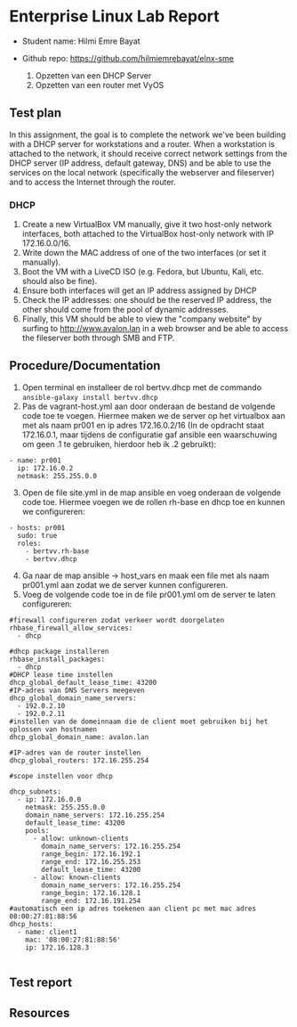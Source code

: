 # Enterprise Linux Lab Report

- Student name: Hilmi Emre Bayat
- Github repo: https://github.com/hilmiemrebayat/elnx-sme

  1. Opzetten van een DHCP Server
  2. Opzetten van een router met VyOS

## Test plan
In this assignment, the goal is to complete the network we've been building with a DHCP server for workstations and a router. When a workstation is attached to the network, it should receive correct network settings from the DHCP server (IP address, default gateway, DNS) and be able to use the services on the local network (specifically the webserver and fileserver) and to access the Internet through the router.
### DHCP 
1. Create a new VirtualBox VM manually, give it two host-only network interfaces, both attached to the VirtualBox host-only network with IP 172.16.0.0/16.
2. Write down the MAC address of one of the two interfaces (or set it manually).
3. Boot the VM with a LiveCD ISO (e.g. Fedora, but Ubuntu, Kali, etc. should also be fine).
4. Ensure both interfaces will get an IP address assigned by DHCP
5. Check the IP addresses: one should be the reserved IP address, the other should come from the pool of dynamic addresses.
6. Finally, this VM should be able to view the "company website" by surfing to http://www.avalon.lan in a web browser and be able to access the fileserver both through SMB and FTP.


## Procedure/Documentation
1. Open terminal en installeer de rol bertvv.dhcp met de commando `ansible-galaxy install bertvv.dhcp`
2. Pas de vagrant-host.yml aan door onderaan de bestand de volgende code toe te voegen. Hiermee maken we de server op het virtualbox aan met als naam pr001 en ip adres 172.16.0.2/16 (In de opdracht staat 172.16.0.1, maar tijdens de configuratie gaf ansible een waarschuwing om geen .1 te gebruiken, hierdoor heb ik .2 gebruikt):
```
- name: pr001
  ip: 172.16.0.2
  netmask: 255.255.0.0
```
3. Open de file site.yml in de map ansible en voeg onderaan de volgende code toe. Hiermee voegen we de rollen rh-base en dhcp toe en kunnen we configureren:
```
- hosts: pr001
  sudo: true
  roles:
    - bertvv.rh-base
    - bertvv.dhcp
```
4. Ga naar de map ansible -> host_vars en maak een file met als naam pr001.yml aan zodat we de server kunnen configureren.
5. Voeg de volgende code toe in de file pr001.yml om de server te laten configureren:
```
#firewall configureren zodat verkeer wordt doorgelaten
rhbase_firewall_allow_services:
  - dhcp

#dhcp package installeren
rhbase_install_packages:
  - dhcp
#DHCP lease time instellen
dhcp_global_default_lease_time: 43200
#IP-adres van DNS Servers meegeven
dhcp_global_domain_name_servers:
  - 192.0.2.10
  - 192.0.2.11
#instellen van de domeinnaam die de client moet gebruiken bij het oplossen van hostnamen
dhcp_global_domain_name: avalon.lan

#IP-adres van de router instellen
dhcp_global_routers: 172.16.255.254

#scope instellen voor dhcp

dhcp_subnets:
  - ip: 172.16.0.0
    netmask: 255.255.0.0
    domain_name_servers: 172.16.255.254
    default_lease_time: 43200
    pools:
      - allow: unknown-clients
        domain_name_servers: 172.16.255.254
        range_begin: 172.16.192.1
        range_end: 172.16.255.253
        default_lease_time: 43200
      - allow: known-clients
        domain_name_servers: 172.16.255.254
        range_begin: 172.16.128.1
        range_end: 172.16.191.254
#automatisch een ip adres toekenen aan client pc met mac adres 08:00:27:81:88:56
dhcp_hosts:
  - name: client1
    mac: '08:00:27:81:88:56'
    ip: 172.16.128.3


```

## Test report
 
## Resources
